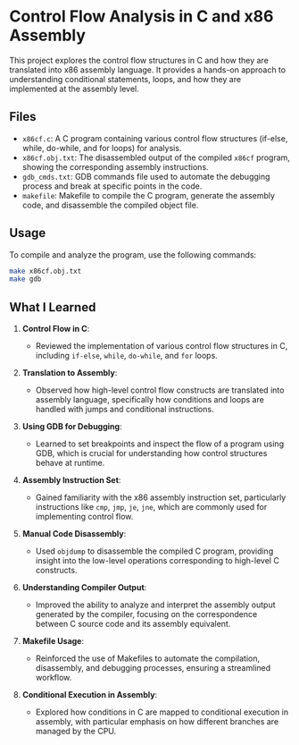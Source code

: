 # Control Flow Analysis in C and x86 Assembly

This project explores the control flow structures in C and how they are translated into x86 assembly language. It provides a hands-on approach to understanding conditional statements, loops, and how they are implemented at the assembly level.

## Files

- `x86cf.c`: A C program containing various control flow structures (if-else, while, do-while, and for loops) for analysis.
- `x86cf.obj.txt`: The disassembled output of the compiled `x86cf` program, showing the corresponding assembly instructions.
- `gdb_cmds.txt`: GDB commands file used to automate the debugging process and break at specific points in the code.
- `makefile`: Makefile to compile the C program, generate the assembly code, and disassemble the compiled object file.

## Usage

To compile and analyze the program, use the following commands:

```bash
make x86cf.obj.txt
make gdb
```
## What I Learned

1. **Control Flow in C**: 
   - Reviewed the implementation of various control flow structures in C, including `if-else`, `while`, `do-while`, and `for` loops.

2. **Translation to Assembly**: 
   - Observed how high-level control flow constructs are translated into assembly language, specifically how conditions and loops are handled with jumps and conditional instructions.

3. **Using GDB for Debugging**: 
   - Learned to set breakpoints and inspect the flow of a program using GDB, which is crucial for understanding how control structures behave at runtime.

4. **Assembly Instruction Set**: 
   - Gained familiarity with the x86 assembly instruction set, particularly instructions like `cmp`, `jmp`, `je`, `jne`, which are commonly used for implementing control flow.

5. **Manual Code Disassembly**: 
   - Used `objdump` to disassemble the compiled C program, providing insight into the low-level operations corresponding to high-level C constructs.

6. **Understanding Compiler Output**: 
   - Improved the ability to analyze and interpret the assembly output generated by the compiler, focusing on the correspondence between C source code and its assembly equivalent.

7. **Makefile Usage**: 
   - Reinforced the use of Makefiles to automate the compilation, disassembly, and debugging processes, ensuring a streamlined workflow.

8. **Conditional Execution in Assembly**: 
   - Explored how conditions in C are mapped to conditional execution in assembly, with particular emphasis on how different branches are managed by the CPU.
